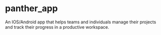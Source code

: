 # panther_app

An IOS/Android app that helps teams and individuals manage their projects and track their progress in a productive workspace.